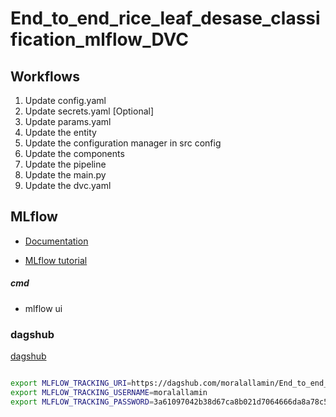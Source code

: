# End_to_end_rice_leaf_desase_classification_mlflow_DVC


## Workflows

1. Update config.yaml
2. Update secrets.yaml [Optional]
3. Update params.yaml
4. Update the entity
5. Update the configuration manager in src config
6. Update the components
7. Update the pipeline 
8. Update the main.py
9. Update the dvc.yaml





## MLflow

- [Documentation](https://mlflow.org/docs/latest/index.html)

- [MLflow tutorial](https://youtube.com/playlist?list=PLkz_y24mlSJZrqiZ4_cLUiP0CBN5wFmTb&si=zEp_C8zLHt1DzWKK)

##### cmd
- mlflow ui

### dagshub
[dagshub](https://dagshub.com/)


```bash

export MLFLOW_TRACKING_URI=https://dagshub.com/moralallamin/End_to_end_rice_leaf_desase_classification_mlflow_DVC.mlflow
export MLFLOW_TRACKING_USERNAME=moralallamin
export MLFLOW_TRACKING_PASSWORD=3a61097042b38d67ca8b021d7064666da8a78c50

```

